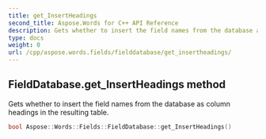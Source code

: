 ```yaml
---
title: get_InsertHeadings
second_title: Aspose.Words for C++ API Reference
description: Gets whether to insert the field names from the database as column headings in the resulting table. 
type: docs
weight: 0
url: /cpp/aspose.words.fields/fielddatabase/get_insertheadings/
---
```

## FieldDatabase.get_InsertHeadings method


Gets whether to insert the field names from the database as column headings in the resulting table.

```cpp
bool Aspose::Words::Fields::FieldDatabase::get_InsertHeadings()
```

